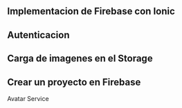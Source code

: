 ## Implementacion de Firebase con Ionic 

## Autenticacion

## Carga de imagenes en el Storage

## Crear un proyecto en Firebase
Avatar Service
